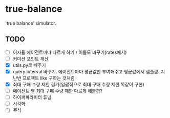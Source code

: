 # true-balance
'true balance' simulator.

## TODO
- [ ] 이자율 에이전트마다 다르게 하기 / 이름도 바꾸기(rates에서)
- [ ] 커미션 포인트 계산
- [x] utils.py로 빼주기
- [x] query interval 바꾸기. 에이전트마다 평균값만 부여해주고 평균값에서 샘플링. 지난번 프로젝트 like 구하는 것처럼
- [x] 최대 구매 수량 제한 걸기(일괄적으로 최대 구매 수량 제한 똑같이 구현)
- [ ] 에이전트 별 최대 구매 수량 제한 다르게 해볼까?
- [ ] 하이퍼파라미터 튜닝
- [ ] 시각화
- [ ] 주석
